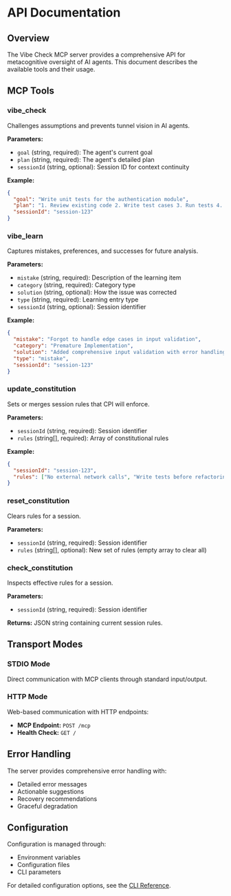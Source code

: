 # API Documentation

## Overview

The Vibe Check MCP server provides a comprehensive API for metacognitive oversight of AI agents. This document describes the available tools and their usage.

## MCP Tools

### vibe_check

Challenges assumptions and prevents tunnel vision in AI agents.

**Parameters:**
- `goal` (string, required): The agent's current goal
- `plan` (string, required): The agent's detailed plan
- `sessionId` (string, optional): Session ID for context continuity

**Example:**
```json
{
  "goal": "Write unit tests for the authentication module",
  "plan": "1. Review existing code 2. Write test cases 3. Run tests 4. Fix any issues",
  "sessionId": "session-123"
}
```

### vibe_learn

Captures mistakes, preferences, and successes for future analysis.

**Parameters:**
- `mistake` (string, required): Description of the learning item
- `category` (string, required): Category type
- `solution` (string, optional): How the issue was corrected
- `type` (string, required): Learning entry type
- `sessionId` (string, optional): Session identifier

**Example:**
```json
{
  "mistake": "Forgot to handle edge cases in input validation",
  "category": "Premature Implementation",
  "solution": "Added comprehensive input validation with error handling",
  "type": "mistake",
  "sessionId": "session-123"
}
```

### update_constitution

Sets or merges session rules that CPI will enforce.

**Parameters:**
- `sessionId` (string, required): Session identifier
- `rules` (string[], required): Array of constitutional rules

**Example:**
```json
{
  "sessionId": "session-123",
  "rules": ["No external network calls", "Write tests before refactoring"]
}
```

### reset_constitution

Clears rules for a session.

**Parameters:**
- `sessionId` (string, required): Session identifier
- `rules` (string[], optional): New set of rules (empty array to clear all)

### check_constitution

Inspects effective rules for a session.

**Parameters:**
- `sessionId` (string, required): Session identifier

**Returns:** JSON string containing current session rules.

## Transport Modes

### STDIO Mode
Direct communication with MCP clients through standard input/output.

### HTTP Mode
Web-based communication with HTTP endpoints:
- **MCP Endpoint:** `POST /mcp`
- **Health Check:** `GET /`

## Error Handling

The server provides comprehensive error handling with:
- Detailed error messages
- Actionable suggestions
- Recovery recommendations
- Graceful degradation

## Configuration

Configuration is managed through:
- Environment variables
- Configuration files
- CLI parameters

For detailed configuration options, see the [CLI Reference](./cli-reference.md).